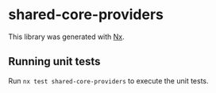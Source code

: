 # shared-core-providers

This library was generated with [Nx](https://nx.dev).

## Running unit tests

Run `nx test shared-core-providers` to execute the unit tests.
